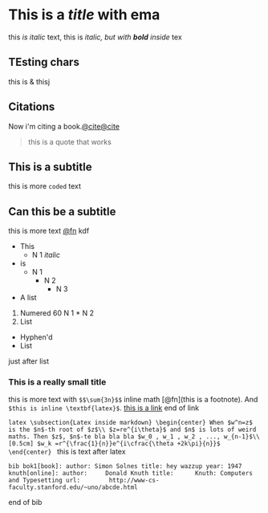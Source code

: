 # This is a *title* with ema
this *is italic* text, this is *italic, but with **bold** inside* tex

## TEsting chars
this is \& thisj

## Citations
Now i'm citing a book.[@cite](bok1)[@cite](knuth)

> this is a quote that works

## This is a subtitle
this is more `coded` text

## Can this be a subtitle
this is more text [@fn](fda) kdf

* This
	* N 1 *italic*
* is
	* N 1
		* N 2 
			* N 3
* A list

1. Numered
	60 N 1
		* N 2
2. List

- Hyphen'd
- List

just after list


### This is a really small title
this is more text with `$$\sum{3n}$$` inline  math [@fn](this is a footnote). And `$this is inline \textbf{latex}$`.
[this is a link](http://google.com)
end of link



``latex
\subsection{Latex inside markdown}
\begin{center}
	When $w^n=z$ is the $n$-th root of $z$\\
	$z=re^{i\theta}$ and $n$ is lots of weird maths. Then $z$, $n$-te bla bla bla $w_0 , w_1 , w_2 , ..., w_{n-1}$\\ 
	[0.5cm]
	$w_k =r^{\frac{1}{n}}e^{i\cfrac{\theta +2k\pi}{n}}$
\end{center}
``
this is text after latex

``bib
bok1[book]:
	author: Simon Solnes
	title: hey wazzup
	year: 1947
knuth[online]:
	author:		Donald Knuth
    title:		Knuth: Computers and Typesetting
    url:		http://www-cs-faculty.stanford.edu/~uno/abcde.html
``

end of bib
